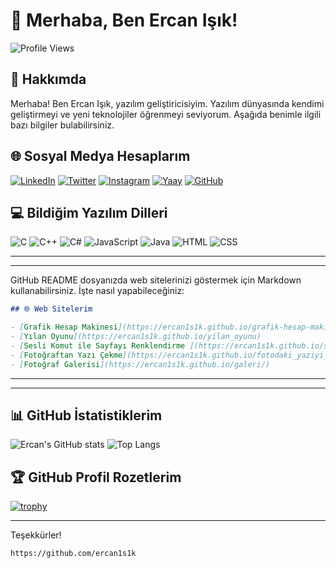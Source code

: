 
# 👋 Merhaba, Ben Ercan Işık!

![Profile Views](https://komarev.com/ghpvc/?username=ercan1s1k&color=blue)

## 🚀 Hakkımda
Merhaba! Ben Ercan Işık, yazılım geliştiricisiyim. Yazılım dünyasında kendimi geliştirmeyi ve yeni teknolojiler öğrenmeyi seviyorum. Aşağıda benimle ilgili bazı bilgiler bulabilirsiniz.

## 🌐 Sosyal Medya Hesaplarım
[![LinkedIn](https://img.shields.io/badge/LinkedIn-0077B5?style=for-the-badge&logo=linkedin&logoColor=white)](https://www.linkedin.com/in/ercan1s1k)
[![Twitter](https://img.shields.io/badge/Twitter-1DA1F2?style=for-the-badge&logo=twitter&logoColor=white)](https://twitter.com/akikvsafir)
[![Instagram](https://img.shields.io/badge/Instagram-E4405F?style=for-the-badge&logo=instagram&logoColor=white)](https://instagram.com/ercan1s1k)
[![Yaay](https://img.shields.io/badge/Yaay-100000?style=for-the-badge&logo=yaay&logoColor=white)](https://www.yaay.com.tr/AkikVeSafir)
[![GitHub](https://img.shields.io/badge/GitHub-100000?style=for-the-badge&logo=github&logoColor=white)](https://github.com/ercan1s1k)

## 💻 Bildiğim Yazılım Dilleri
![C](https://img.shields.io/badge/C-A8B9CC?style=for-the-badge&logo=c&logoColor=white)
![C++](https://img.shields.io/badge/C++-00599C?style=for-the-badge&logo=cplusplus&logoColor=white)
![C#](https://img.shields.io/badge/C%23-239120?style=for-the-badge&logo=csharp&logoColor=white)
![JavaScript](https://img.shields.io/badge/JavaScript-F7DF1E?style=for-the-badge&logo=javascript&logoColor=black)
![Java](https://img.shields.io/badge/Java-007396?style=for-the-badge&logo=java&logoColor=white)
![HTML](https://img.shields.io/badge/HTML-E34F26?style=for-the-badge&logo=html5&logoColor=white)
![CSS](https://img.shields.io/badge/CSS-1572B6?style=for-the-badge&logo=css3&logoColor=white)

-----------------------------------------------------------------------------------------------------
-----------------------------------------------------------------------------------------------------
GitHub README dosyanızda web sitelerinizi göstermek için Markdown kullanabilirsiniz. İşte nasıl yapabileceğiniz:

```markdown
## 🌐 Web Sitelerim

- [Grafik Hesap Makinesi](https://ercan1s1k.github.io/grafik-hesap-makinesi)
- [Yılan Oyunu](https://ercan1s1k.github.io/yilan_oyunu)
- [Sesli Komut ile Sayfayı Renklendirme ](https://ercan1s1k.github.io/sayfayi_soyledigin_renkle_renklendir/)
- [Fotoğraftan Yazı Çekme](https://ercan1s1k.github.io/fotodaki_yaziyi_al/)
- [Fotoğraf Galerisi](https://ercan1s1k.github.io/galeri/)
```



-----------------------------------------------------------------------------------------------------
-----------------------------------------------------------------------------------------------------

## 📊 GitHub İstatistiklerim
![Ercan's GitHub stats](https://github-readme-stats.vercel.app/api?username=ercan1s1k&show_icons=true&theme=radical)
![Top Langs](https://github-readme-stats.vercel.app/api/top-langs/?username=ercan1s1k&layout=compact&theme=radical)

## 🏆 GitHub Profil Rozetlerim
[![trophy](https://github-profile-trophy.vercel.app/?username=ercan1s1k&theme=onedark)](https://github.com/ryo-ma/github-profile-trophy)

---
Teşekkürler!
```
https://github.com/ercan1s1k
```

